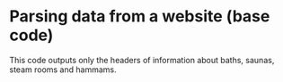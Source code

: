 # Parsing data from a website (base code)

This code outputs only the headers of information about baths, saunas, steam rooms and hammams.